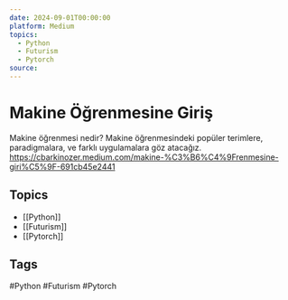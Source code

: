 ```yaml
---
date: 2024-09-01T00:00:00
platform: Medium
topics:
  - Python
  - Futurism
  - Pytorch
source: 
---
```

# Makine Öğrenmesine Giriş

Makine öğrenmesi nedir? Makine öğrenmesindeki popüler terimlere, paradigmalara, ve farklı uygulamalara göz atacağız. https://cbarkinozer.medium.com/makine-%C3%B6%C4%9Frenmesine-giri%C5%9F-691cb45e2441

## Topics
- [[Python]]
- [[Futurism]]
- [[Pytorch]]

## Tags
#Python #Futurism #Pytorch